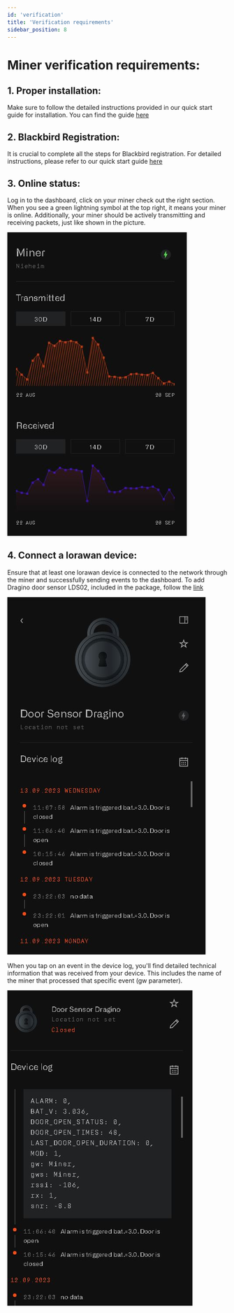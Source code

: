 ```yaml
---
id: 'verification'
title: 'Verification requirements'
sidebar_position: 8
---
```


# Miner verification requirements:

## 1. Proper installation: 
Make sure to follow the detailed instructions provided in our quick start guide for installation. You can find the guide [here](Quick%20start%20guide/4-installation)

## 2. Blackbird Registration: 
It is crucial to complete all the steps for Blackbird registration. For detailed instructions, please refer to our quick start guide [here](Quick%20start%20guide/5-registration) 

## 3. Online status: 

Log in to the dashboard, click on your miner check out the right section. 
When you see a green lightning symbol at the top right, it means your miner is online.
Additionally, your miner should be actively transmitting and receiving packets, just like shown in the picture.

![One](miner_transmitting.jpg)

## 4. Connect a lorawan device: 
Ensure that at least one lorawan device is connected to the network through the miner and successfully sending events to the dashboard.
To add Dragino door sensor LDS02, included in the package, follow the [link](Quick%20start%20guide/6-adding-device)

![One](door_sensor_dragino_send_events.jpg)

When you tap on an event in the device log, you'll find detailed technical information that was received from your device. This includes the name of the miner that processed that specific event (gw parameter).

![One](door_sensor_dragino_device_log.jpg)